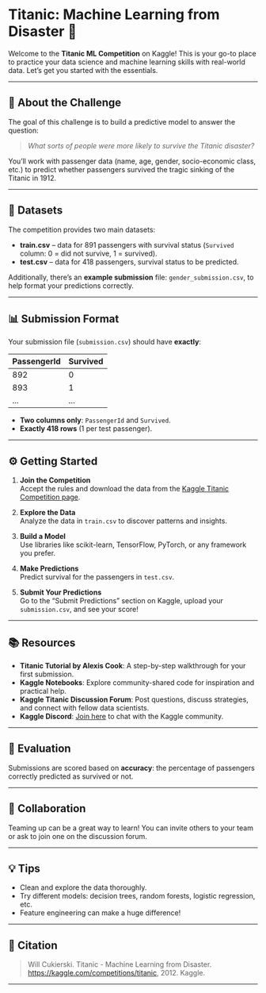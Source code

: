 # Titanic: Machine Learning from Disaster 🚢

Welcome to the **Titanic ML Competition** on Kaggle! This is your go-to place to practice your data science and machine learning skills with real-world data. Let’s get you started with the essentials.

---

## 📜 About the Challenge

The goal of this challenge is to build a predictive model to answer the question:

> *What sorts of people were more likely to survive the Titanic disaster?*

You’ll work with passenger data (name, age, gender, socio-economic class, etc.) to predict whether passengers survived the tragic sinking of the Titanic in 1912.

---

## 📂 Datasets

The competition provides two main datasets:

- **train.csv** – data for 891 passengers with survival status (`Survived` column: 0 = did not survive, 1 = survived).
- **test.csv** – data for 418 passengers, survival status to be predicted.

Additionally, there’s an **example submission** file: `gender_submission.csv`, to help format your predictions correctly.

---

## 📊 Submission Format

Your submission file (`submission.csv`) should have **exactly**:

| PassengerId | Survived |
|-------------|----------|
| 892         | 0        |
| 893         | 1        |
| ...         | ...      |

- **Two columns only**: `PassengerId` and `Survived`.
- **Exactly 418 rows** (1 per test passenger).

---

## ⚙️ Getting Started

1. **Join the Competition**  
   Accept the rules and download the data from the [Kaggle Titanic Competition page](https://www.kaggle.com/competitions/titanic).

2. **Explore the Data**  
   Analyze the data in `train.csv` to discover patterns and insights.

3. **Build a Model**  
   Use libraries like scikit-learn, TensorFlow, PyTorch, or any framework you prefer.

4. **Make Predictions**  
   Predict survival for the passengers in `test.csv`.

5. **Submit Your Predictions**  
   Go to the “Submit Predictions” section on Kaggle, upload your `submission.csv`, and see your score!

---

## 📚 Resources

- **Titanic Tutorial by Alexis Cook**: A step-by-step walkthrough for your first submission.
- **Kaggle Notebooks**: Explore community-shared code for inspiration and practical help.
- **Kaggle Titanic Discussion Forum**: Post questions, discuss strategies, and connect with fellow data scientists.
- **Kaggle Discord**: [Join here](https://discord.gg/kaggle) to chat with the Kaggle community.

---

## 📝 Evaluation

Submissions are scored based on **accuracy**: the percentage of passengers correctly predicted as survived or not.

---

## 🤝 Collaboration

Teaming up can be a great way to learn! You can invite others to your team or ask to join one on the discussion forum.

---

## 💡 Tips

- Clean and explore the data thoroughly.
- Try different models: decision trees, random forests, logistic regression, etc.
- Feature engineering can make a huge difference!

---

## 📜 Citation

> Will Cukierski. Titanic - Machine Learning from Disaster. https://kaggle.com/competitions/titanic, 2012. Kaggle.

---

